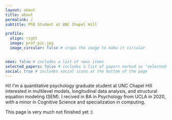 ```yaml
---
layout: about
title: about
permalink: /
subtitle: PhD Student at UNC Chapel Hill

profile:
  align: right
  image: prof_pic.jpg
  image_circular: false # crops the image to make it circular


news: false # includes a list of news items
selected_papers: false # includes a list of papers marked as "selected={true}"
social: true # includes social icons at the bottom of the page
---
```


Hi! I'm a quantitative psychology graduate student at UNC Chapel Hill interested in multilevel models, longitudinal data analysis, and structural equation modeling (SEM). I recived in BA in Psychology from UCLA in 2020, with a minor in Cognitive Science and specialization in computing.

This page is very much not finished yet :)
